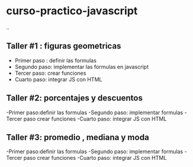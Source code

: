 # curso-practico-javascript

..
## Taller #1 : figuras geometricas
- Primer paso : definir las formulas
- Segundo paso: implementar las formulas en javascript
- Tercer paso: crear funciones
- Cuarto paso: integrar JS con HTML 

## Taller #2: porcentajes y descuentos
-Primer paso:definir las formulas
-Segundo paso: implementar formulas
-Tercer paso crear funciones
-Cuarto paso: integrar JS con HTML

## Taller #3: promedio , mediana y moda
-Primer paso:definir las formulas
-Segundo paso: implementar formulas
-Tercer paso crear funciones
-Cuarto paso: integrar JS con HTML